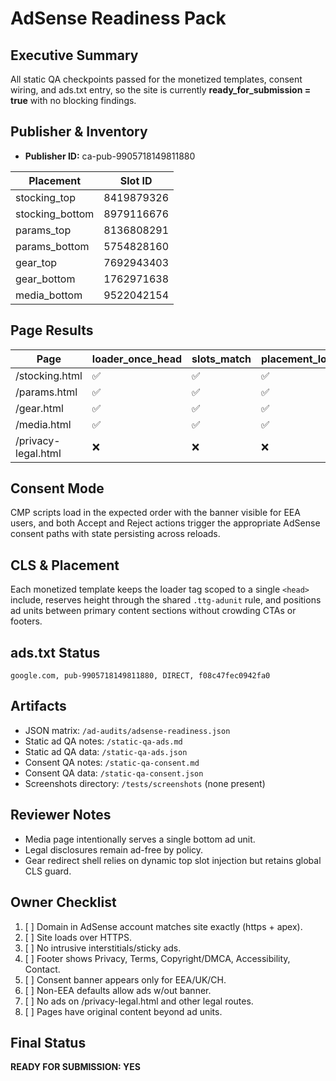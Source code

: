 # AdSense Readiness Pack

## Executive Summary
All static QA checkpoints passed for the monetized templates, consent wiring, and ads.txt entry, so the site is currently **ready_for_submission = true** with no blocking findings.

## Publisher & Inventory
- **Publisher ID:** ca-pub-9905718149811880

| Placement | Slot ID |
|-----------|---------|
| stocking_top | 8419879326 |
| stocking_bottom | 8979116676 |
| params_top | 8136808291 |
| params_bottom | 5754828160 |
| gear_top | 7692943403 |
| gear_bottom | 1762971638 |
| media_bottom | 9522042154 |

## Page Results
| Page | loader_once_head | slots_match | placement_looks_ok | cls_guard | banner_initial | accept_ads | accept_persist | reject_ads_non_personalized | reject_persist | legal_pages_adfree |
|------|------------------|-------------|---------------------|-----------|----------------|------------|----------------|-----------------------------|----------------|--------------------|
| /stocking.html | ✅ | ✅ | ✅ | ✅ | ✅ | ✅ | ✅ | ✅ | ✅ | ❌ |
| /params.html | ✅ | ✅ | ✅ | ✅ | ✅ | ✅ | ✅ | ✅ | ✅ | ❌ |
| /gear.html | ✅ | ✅ | ✅ | ✅ | ✅ | ✅ | ✅ | ✅ | ✅ | ❌ |
| /media.html | ✅ | ✅ | ✅ | ✅ | ✅ | ✅ | ✅ | ✅ | ✅ | ❌ |
| /privacy-legal.html | ❌ | ❌ | ❌ | ❌ | ✅ | ✅ | ✅ | ✅ | ✅ | ✅ |

## Consent Mode
CMP scripts load in the expected order with the banner visible for EEA users, and both Accept and Reject actions trigger the appropriate AdSense consent paths with state persisting across reloads.

## CLS & Placement
Each monetized template keeps the loader tag scoped to a single `<head>` include, reserves height through the shared `.ttg-adunit` rule, and positions ad units between primary content sections without crowding CTAs or footers.

## ads.txt Status
`google.com, pub-9905718149811880, DIRECT, f08c47fec0942fa0`

## Artifacts
- JSON matrix: `/ad-audits/adsense-readiness.json`
- Static ad QA notes: `/static-qa-ads.md`
- Static ad QA data: `/static-qa-ads.json`
- Consent QA notes: `/static-qa-consent.md`
- Consent QA data: `/static-qa-consent.json`
- Screenshots directory: `/tests/screenshots` (none present)

## Reviewer Notes
- Media page intentionally serves a single bottom ad unit.
- Legal disclosures remain ad-free by policy.
- Gear redirect shell relies on dynamic top slot injection but retains global CLS guard.

## Owner Checklist
1. [ ] Domain in AdSense account matches site exactly (https + apex).
2. [ ] Site loads over HTTPS.
3. [ ] No intrusive interstitials/sticky ads.
4. [ ] Footer shows Privacy, Terms, Copyright/DMCA, Accessibility, Contact.
5. [ ] Consent banner appears only for EEA/UK/CH.
6. [ ] Non-EEA defaults allow ads w/out banner.
7. [ ] No ads on /privacy-legal.html and other legal routes.
8. [ ] Pages have original content beyond ad units.

## Final Status
**READY FOR SUBMISSION: YES**
